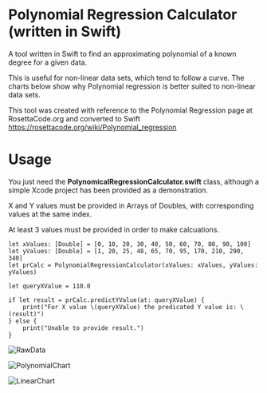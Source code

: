 # Polynomial Regression Calculator (written in Swift)
A tool written in Swift to find an approximating polynomial of a known degree for a given data.

This is useful for non-linear data sets, which tend to follow a curve.  The charts below show why Polynomial regression is better suited to non-linear data sets.

This tool was created with reference to the Polynomial Regression page at RosettaCode.org and converted to Swift
https://rosettacode.org/wiki/Polynomial_regression

# Usage

You just need the **PolynomicalRegressionCalculator.swift** class, although a simple Xcode project has been provided as a demonstration.

X and Y values must be provided in Arrays of Doubles, with corresponding values at the same index.

At least 3 values must be provided in order to make calcuations.

```
let xValues: [Double] = [0, 10, 20, 30, 40, 50, 60, 70, 80, 90, 100]
let yValues: [Double] = [1, 20, 25, 48, 65, 70, 95, 170, 210, 290, 340]
let prCalc = PolynomialRegressionCalculator(xValues: xValues, yValues: yValues)

let queryXValue = 110.0

if let result = prCalc.predictYValue(at: queryXValue) {
    print("For X value \(queryXValue) the predicated Y value is: \(result)")
} else {
    print("Unable to provide result.")
}
```

![RawData](https://user-images.githubusercontent.com/18574681/80108473-3cbde580-8574-11ea-87bf-22c4d64b8c76.png)

![PolynomialChart](https://user-images.githubusercontent.com/18574681/80108836-a938e480-8574-11ea-8b33-edd63a8331e4.png)

![LinearChart](https://user-images.githubusercontent.com/18574681/80108782-99b99b80-8574-11ea-8ec5-91d9c36211aa.png)
